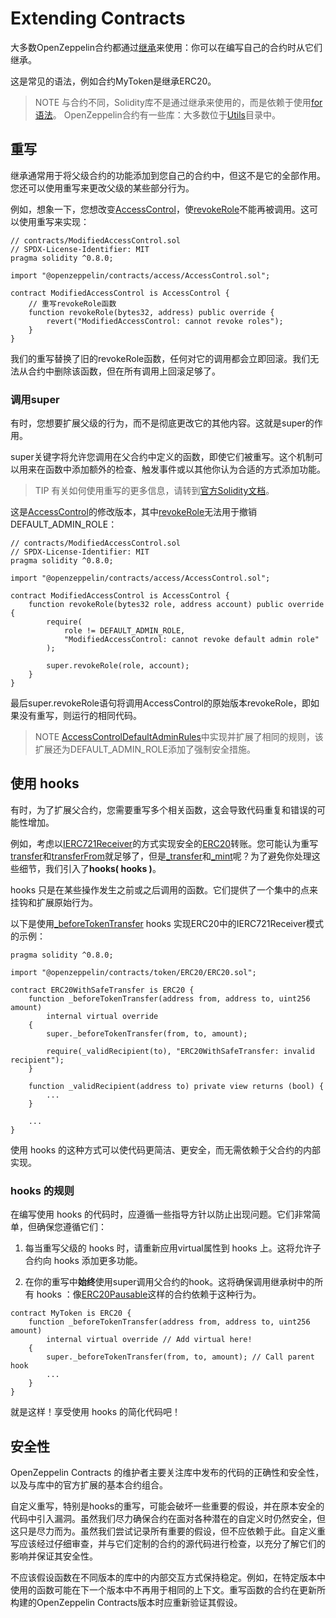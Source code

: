 # Extending Contracts 
大多数OpenZeppelin合约都通过[继承](https://solidity.readthedocs.io/en/latest/contracts.html#inheritance)来使用：你可以在编写自己的合约时从它们继承。

这是常见的语法，例如合约MyToken是继承ERC20。

> NOTE
与合约不同，Solidity库不是通过继承来使用的，而是依赖于使用[for语法](https://solidity.readthedocs.io/en/latest/contracts.html#using-for)。
OpenZeppelin合约有一些库：大多数位于[Utils](../Contracts.4.x/Utilities.md)目录中。

## 重写
继承通常用于将父级合约的功能添加到您自己的合约中，但这不是它的全部作用。您还可以使用重写来更改父级的某些部分行为。

例如，想象一下，您想改变[AccessControl](./API/Access.md)，使[revokeRole](./API/Access.md#revokerolebytes32-role-address-account)不能再被调用。这可以使用重写来实现：
```
// contracts/ModifiedAccessControl.sol
// SPDX-License-Identifier: MIT
pragma solidity ^0.8.0;

import "@openzeppelin/contracts/access/AccessControl.sol";

contract ModifiedAccessControl is AccessControl {
    // 重写revokeRole函数
    function revokeRole(bytes32, address) public override {
        revert("ModifiedAccessControl: cannot revoke roles");
    }
}
```

我们的重写替换了旧的revokeRole函数，任何对它的调用都会立即回滚。我们无法从合约中删除该函数，但在所有调用上回滚足够了。

### 调用super
有时，您想要扩展父级的行为，而不是彻底更改它的其他内容。这就是super的作用。

super关键字将允许您调用在父合约中定义的函数，即使它们被重写。这个机制可以用来在函数中添加额外的检查、触发事件或以其他你认为合适的方式添加功能。

> TIP
有关如何使用重写的更多信息，请转到[官方Solidity文档](https://solidity.readthedocs.io/en/latest/contracts.html#index-17)。

这是[AccessControl](./API/Access.md)的修改版本，其中[revokeRole](./API/Access.md#revokerolebytes32-role-address-account)无法用于撤销DEFAULT_ADMIN_ROLE：
```
// contracts/ModifiedAccessControl.sol
// SPDX-License-Identifier: MIT
pragma solidity ^0.8.0;

import "@openzeppelin/contracts/access/AccessControl.sol";

contract ModifiedAccessControl is AccessControl {
    function revokeRole(bytes32 role, address account) public override {
        require(
            role != DEFAULT_ADMIN_ROLE,
            "ModifiedAccessControl: cannot revoke default admin role"
        );

        super.revokeRole(role, account);
    }
}
```

最后super.revokeRole语句将调用AccessControl的原始版本revokeRole，即如果没有重写，则运行的相同代码。

> NOTE
[AccessControlDefaultAdminRules](./API/Access.md)中实现并扩展了相同的规则，该扩展还为DEFAULT_ADMIN_ROLE添加了强制安全措施。

## 使用 hooks 
有时，为了扩展父合约，您需要重写多个相关函数，这会导致代码重复和错误的可能性增加。

例如，考虑以[IERC721Receiver](./Tokens/ERC721.md#预设erc721合约)的方式实现安全的[ERC20](./API/ERC20.md#erc20)转账。您可能认为重写[transfer](./API/ERC20.md#transferaddress-to-uint256-amount-→-bool)和[transferFrom](./API/ERC20.md#_transferaddress-from-address-to-uint256-amount)就足够了，但是[_transfer](./API/ERC20.md#_transferaddress-from-address-to-uint256-amount)和[_mint](./API/ERC20.md#_mintaddress-account-uint256-amount)呢？为了避免你处理这些细节，我们引入了**hooks( hooks )**。

hooks 只是在某些操作发生之前或之后调用的函数。它们提供了一个集中的点来挂钩和扩展原始行为。

以下是使用[_beforeTokenTransfer](./API/ERC20.md#_burnaddress-account-uint256-amount) hooks 实现ERC20中的IERC721Receiver模式的示例：
```
pragma solidity ^0.8.0;

import "@openzeppelin/contracts/token/ERC20/ERC20.sol";

contract ERC20WithSafeTransfer is ERC20 {
    function _beforeTokenTransfer(address from, address to, uint256 amount)
        internal virtual override
    {
        super._beforeTokenTransfer(from, to, amount);

        require(_validRecipient(to), "ERC20WithSafeTransfer: invalid recipient");
    }

    function _validRecipient(address to) private view returns (bool) {
        ...
    }

    ...
}
```

使用 hooks 的这种方式可以使代码更简洁、更安全，而无需依赖于父合约的内部实现。

###  hooks 的规则
在编写使用 hooks 的代码时，应遵循一些指导方针以防止出现问题。它们非常简单，但确保您遵循它们：

1. 每当重写父级的 hooks 时，请重新应用virtual属性到 hooks 上。这将允许子合约向 hooks 添加更多功能。

2. 在你的重写中**始终**使用super调用父合约的hook。这将确保调用继承树中的所有 hooks ：像[ERC20Pausable](./API/ERC20.md#erc20pausable)这样的合约依赖于这种行为。

```
contract MyToken is ERC20 {
    function _beforeTokenTransfer(address from, address to, uint256 amount)
        internal virtual override // Add virtual here!
    {
        super._beforeTokenTransfer(from, to, amount); // Call parent hook
        ...
    }
}
```
就是这样！享受使用 hooks 的简化代码吧！

## 安全性
OpenZeppelin Contracts 的维护者主要关注库中发布的代码的正确性和安全性，以及与库中的官方扩展的基本合约组合。

自定义重写，特别是hooks的重写，可能会破坏一些重要的假设，并在原本安全的代码中引入漏洞。虽然我们尽力确保合约在面对各种潜在的自定义时仍然安全，但这只是尽力而为。虽然我们尝试记录所有重要的假设，但不应依赖于此。自定义重写应该经过仔细审查，并与它们定制的合约的源代码进行检查，以充分了解它们的影响并保证其安全性。

不应该假设函数在不同版本的库中的内部交互方式保持稳定。例如，在特定版本中使用的函数可能在下一个版本中不再用于相同的上下文。重写函数的合约在更新所构建的OpenZeppelin Contracts版本时应重新验证其假设。